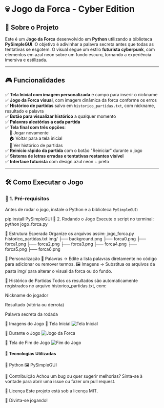 # 💀 Jogo da Forca - Cyber Edition

## 📌 Sobre o Projeto

Este é um **Jogo da Forca** desenvolvido em **Python** utilizando a biblioteca **PySimpleGUI**. O objetivo é adivinhar a palavra secreta antes que todas as tentativas se esgotem. O visual segue um estilo **futurista cyberpunk**, com elementos em azul neon sobre um fundo escuro, tornando a experiência imersiva e estilizada.

---

## 🎮 Funcionalidades

✅ **Tela Inicial com imagem personalizada** e campo para inserir o nickname  
✅ **Jogo da Forca visual**, com imagem dinâmica da forca conforme os erros  
✅ **Histórico de partidas** salvo em `historico_partidas.txt`, com nickname, resultado e palavra  
✅ **Botão para visualizar histórico** a qualquer momento  
✅ **Palavras aleatórias a cada partida**  
✅ **Tela final com três opções**:  
 🔁 Jogar novamente  
 🏠 Voltar para a tela inicial  
 📜 Ver histórico de partidas  
✅ **Reinício rápido da partida** com o botão "Reiniciar" durante o jogo  
✅ **Sistema de letras erradas e tentativas restantes visível**  
✅ **Interface futurista** com design azul neon + preto

---

## 🛠️ Como Executar o Jogo

### 📌 1. Pré-requisitos

Antes de rodar o jogo, instale o Python e a biblioteca `PySimpleGUI`:

pip install PySimpleGUI
📌 2. Rodando o Jogo
Execute o script no terminal:
python jogo_forca.py

📂 Estrutura Esperada
Organize os arquivos assim:
jogo_forca.py
historico_partidas.txt
img/
├── background.png
├── forca0.png
├── forca1.png
├── forca2.png
├── forca3.png
├── forca4.png
├── forca5.png
├── forca6.png

🎨 Personalização
🎯 Palavras → Edite a lista palavras diretamente no código para adicionar ou remover termos.
🖼️ Imagens → Substitua os arquivos da pasta img/ para alterar o visual da forca ou do fundo.

📜 Histórico de Partidas
Todos os resultados são automaticamente registrados no arquivo historico_partidas.txt, com:

Nickname do jogador

Resultado (vitória ou derrota)

Palavra secreta da rodada

📸 Imagens do Jogo
🔹 Tela Inicial
<img src="https://via.placeholder.com/600x300?text=Tela+Inicial" alt="Tela Inicial">

🔹 Durante o Jogo
<img src="https://via.placeholder.com/600x300?text=Jogo+da+Forca" alt="Jogo da Forca">

🔹 Tela de Fim de Jogo
<img src="https://via.placeholder.com/600x300?text=Resultado+com+op%C3%A7%C3%B5es" alt="Fim do Jogo">

#### 🔧 Tecnologias Utilizadas
🐍 Python
🖼️ PySimpleGUI

🤝 Contribuição
Achou um bug ou quer sugerir melhorias? Sinta-se à vontade para abrir uma issue ou fazer um pull request.

📜 Licença
Este projeto está sob a licença MIT.

🚀 Divirta-se jogando!